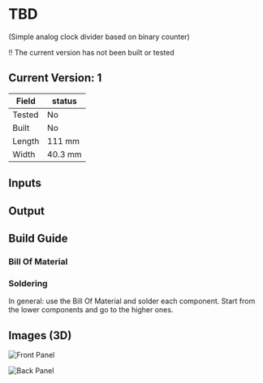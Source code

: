 # TBD
(Simple analog clock divider based on binary counter)

!! The current version has not been built or tested

## Current Version: 1

| Field  | status  |
|--------|---------|
| Tested | No      |
| Built  | No      |
| Length | 111 mm  |
| Width  | 40.3 mm |

## Inputs


## Output

## Build Guide

### Bill Of Material

### Soldering

In general: use the Bill Of Material and solder each component. Start from the lower components and go to the higher ones.


## Images (3D)

![Front Panel](./img/vixen_3D_front.png)

![Back Panel](./img/vixen_3D_back.png)

